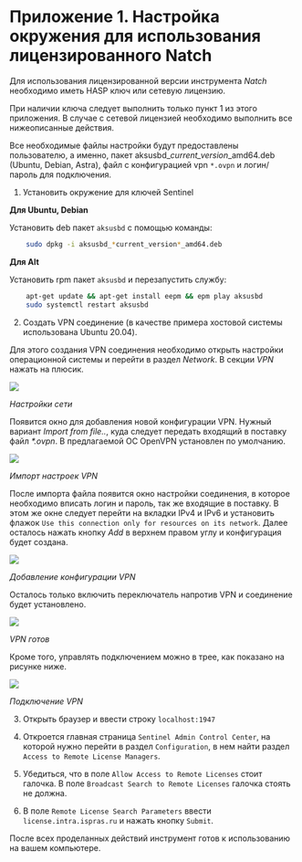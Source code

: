 <div style="page-break-before:always;">
</div>

# <a name="app_license"></a>Приложение 1. Настройка окружения для использования лицензированного Natch

Для использования лицензированной версии инструмента *Natch* необходимо иметь HASP ключ или сетевую лицензию.

При наличии ключа следует выполнить только пункт 1 из этого приложения. В случае с сетевой лицензией необходимо выполнить
все нижеописанные действия.

Все необходимые файлы настройки будут предоставлены пользователю, а именно, пакет aksusbd_*current_version*\_amd64.deb
(Ubuntu, Debian, Astra), файл с конфигурацией vpn ``*.ovpn`` и логин/пароль для подключения.

1. Установить окружение для ключей Sentinel

**Для Ubuntu, Debian**

Установить deb пакет `aksusbd` с помощью команды:
```bash
    sudo dpkg -i aksusbd_*current_version*_amd64.deb
```

**Для Alt**

Установить rpm пакет `aksusbd` и перезапустить службу:
```bash
    apt-get update && apt-get install eepm && epm play aksusbd
    sudo systemctl restart aksusbd
```

2. Создать VPN соединение (в качестве примера хостовой системы использована Ubuntu 20.04).

Для этого создания VPN соединения необходимо открыть настройки операционной системы и перейти в раздел *Network*. В секции *VPN* нажать на плюсик.

<img src="images/app_vpn/settings.png"><figcaption>_Настройки сети_</figcaption>

Появится окно для добавления новой конфигурации VPN. Нужный вариант *Import from file..*, куда следует передать входящий в поставку
файл *\*.ovpn*. В предлагаемой ОС OpenVPN установлен по умолчанию.

<img src="images/app_vpn/import.png"><figcaption>_Импорт настроек VPN_</figcaption>

После импорта файла появится окно настройки соединения, в которое необходимо вписать логин и пароль, так же входящие в поставку.
В этом же окне следует перейти на вкладки IPv4 и IPv6 и установить флажок ``Use this connection only for resources on its network``.
Далее осталось нажать кнопку *Add* в верхнем правом углу и конфигурация будет создана.


<img src="images/app_vpn/login.png"><figcaption>_Добавление конфигурации VPN_</figcaption>

Осталось только включить переключатель напротив VPN и соединение будет установлено.

<img src="images/app_vpn/ok.png"><figcaption>_VPN готов_</figcaption>

Кроме того, управлять подключением можно в трее, как показано на рисунке ниже.

<img src="images/app_vpn/profit.png"><figcaption>_Подключение VPN_</figcaption>

3. Открыть браузер и ввести строку ``localhost:1947``

4. Откроется главная страница ``Sentinel Admin Control Center``, на которой нужно перейти в раздел ``Configuration``, в нем найти раздел ``Access to Remote License Managers``.

5. Убедиться, что в поле ``Allow Access to Remote Licenses`` стоит галочка. В поле ``Broadcast Search to Remote Licenses`` галочка стоять не должна.

6. В поле ``Remote License Search Parameters`` ввести ``license.intra.ispras.ru`` и нажать кнопку ``Submit``.

После всех проделанных действий инструмент готов к использованию на вашем компьютере.

